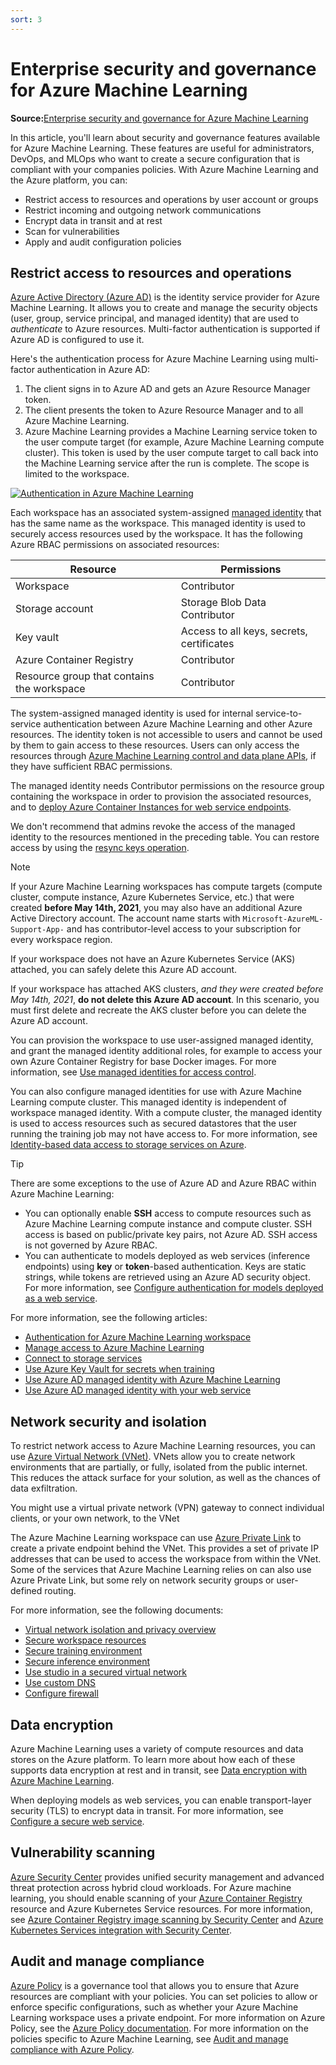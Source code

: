 ```yaml
---
sort: 3
---
```

# Enterprise security and governance for Azure Machine Learning
**Source:**[Enterprise security and governance for Azure Machine Learning](https://docs.microsoft.com/en-us/azure/machine-learning/concept-enterprise-security)

In this article, you'll learn about security and governance features available for Azure Machine Learning. These features are useful for administrators, DevOps, and MLOps who want to create a secure configuration that is compliant with your companies policies. With Azure Machine Learning and the Azure platform, you can:

* Restrict access to resources and operations by user account or groups
* Restrict incoming and outgoing network communications
* Encrypt data in transit and at rest
* Scan for vulnerabilities
* Apply and audit configuration policies

## Restrict access to resources and operations

[Azure Active Directory (Azure AD)](https://docs.microsoft.com/en-us/azure/active-directory/fundamentals/active-directory-whatis) is the identity service provider for Azure Machine Learning. It allows you to create and manage the security objects (user, group, service principal, and managed identity) that are used to _authenticate_ to Azure resources. Multi-factor authentication is supported if Azure AD is configured to use it.

Here's the authentication process for Azure Machine Learning using multi-factor authentication in Azure AD:

1. The client signs in to Azure AD and gets an Azure Resource Manager token.
1. The client presents the token to Azure Resource Manager and to all Azure Machine Learning.
1. Azure Machine Learning provides a Machine Learning service token to the user compute target (for example, Azure Machine Learning compute cluster). This token is used by the user compute target to call back into the Machine Learning service after the run is complete. The scope is limited to the workspace.

[![Authentication in Azure Machine Learning](media/concept-enterprise-security/authentication.png)](media/authentication.png#lightbox)

Each workspace has an associated system-assigned [managed identity](https://docs.microsoft.com/en-us/azure/active-directory/managed-identities-azure-resources/overview) that has the same name as the workspace. This managed identity is used to securely access resources used by the workspace. It has the following Azure RBAC permissions on associated resources:

| Resource | Permissions |
| ----- | ----- |
| Workspace | Contributor |
| Storage account | Storage Blob Data Contributor |
| Key vault | Access to all keys, secrets, certificates |
| Azure Container Registry | Contributor |
| Resource group that contains the workspace | Contributor |

The system-assigned managed identity is used for internal service-to-service authentication between Azure Machine Learning and other Azure resources. The identity token is not accessible to users and cannot be used by them to gain access to these resources. Users can only access the resources through [Azure Machine Learning control and data plane APIs](2-how-to-assign-roles.md), if they have sufficient RBAC permissions.

The managed identity needs Contributor permissions on the resource group containing the workspace in order to provision the associated resources, 
and to [deploy Azure Container Instances for web service endpoints](https://docs.microsoft.com/en-us/azure/machine-learning/how-to-deploy-azure-container-instance).

We don't recommend that admins revoke the access of the managed identity to the resources mentioned in the preceding table. You can restore access by using the [resync keys operation](https://docs.microsoft.com/en-us/azure/machine-learning/how-to-change-storage-access-key).

> [!NOTE]
> If your Azure Machine Learning workspaces has compute targets (compute cluster, compute instance, Azure Kubernetes Service, etc.) that were created __before May 14th, 2021__, you may also have an additional Azure Active Directory account. The account name starts with `Microsoft-AzureML-Support-App-` and has contributor-level access to your subscription for every workspace region.
> 
> If your workspace does not have an Azure Kubernetes Service (AKS) attached, you can safely delete this Azure AD account. 
> 
> If your workspace has attached AKS clusters, _and they were created before May 14th, 2021_, __do not delete this Azure AD account__. In this scenario, you must first delete and recreate the AKS cluster before you can delete the Azure AD account.

You can provision the workspace to use user-assigned managed identity, and grant the managed identity additional roles, for example to access your own Azure Container Registry for base Docker images. For more information, see [Use managed identities for access control](https://docs.microsoft.com/en-us/azure/machine-learning/how-to-use-managed-identities).

You can also configure managed identities for use with Azure Machine Learning compute cluster. This managed identity is independent of workspace managed identity. With a compute cluster, the managed identity is used to access resources such as secured datastores that the user running the training job may not have access to. For more information, see [Identity-based data access to storage services on Azure](https://docs.microsoft.com/en-us/azure/machine-learning/how-to-identity-based-data-access).

> [!TIP]
> There are some exceptions to the use of Azure AD and Azure RBAC within Azure Machine Learning:
> * You can optionally enable __SSH__ access to compute resources such as Azure Machine Learning compute instance and compute cluster. SSH access is based on public/private key pairs, not Azure AD. SSH access is not governed by Azure RBAC.
> * You can authenticate to models deployed as web services (inference endpoints) using __key__ or __token__-based authentication. Keys are static strings, while tokens are retrieved using an Azure AD security object. For more information, see [Configure authentication for models deployed as a web service](https://docs.microsoft.com/en-us/azure/machine-learning/how-to-identity-based-data-access).

For more information, see the following articles:
* [Authentication for Azure Machine Learning workspace](https://docs.microsoft.com/en-us/azure/machine-learning/how-to-setup-authentication)
* [Manage access to Azure Machine Learning](https://docs.microsoft.com/en-us/azure/machine-learning/how-to-assign-roles)
* [Connect to storage services](https://docs.microsoft.com/en-us/azure/machine-learning/how-to-access-data)
* [Use Azure Key Vault for secrets when training](https://docs.microsoft.com/en-us/azure/machine-learning/how-to-use-secrets-in-runs)
* [Use Azure AD managed identity with Azure Machine Learning](https://docs.microsoft.com/en-us/azure/machine-learning/how-to-use-managed-identities)
* [Use Azure AD managed identity with your web service](https://docs.microsoft.com/en-us/azure/machine-learning/how-to-use-azure-ad-identity)

## Network security and isolation

To restrict network access to Azure Machine Learning resources, you can use [Azure Virtual Network (VNet)](https://docs.microsoft.com/en-us/azure/virtual-network/virtual-networks-overview). VNets allow you to create network environments that are partially, or fully, isolated from the public internet. This reduces the attack surface for your solution, as well as the chances of data exfiltration.

You might use a virtual private network (VPN) gateway to connect individual clients, or your own network, to the VNet

The Azure Machine Learning workspace can use [Azure Private Link](https://docs.microsoft.com/en-us/azure/private-link/private-link-overview) to create a private endpoint behind the VNet. This provides a set of private IP addresses that can be used to access the workspace from within the VNet. Some of the services that Azure Machine Learning relies on can also use Azure Private Link, but some rely on network security groups or user-defined routing.

For more information, see the following documents:

* [Virtual network isolation and privacy overview](https://docs.microsoft.com/en-us/azure/machine-learning/how-to-network-security-overview)
* [Secure workspace resources](https://docs.microsoft.com/en-us/azure/machine-learning/how-to-secure-workspace-vnet)
* [Secure training environment](https://docs.microsoft.com/en-us/azure/machine-learning/how-to-secure-training-vnet)
* [Secure inference environment](https://docs.microsoft.com/en-us/azure/machine-learning/how-to-secure-inferencing-vnet)
* [Use studio in a secured virtual network](https://docs.microsoft.com/en-us/azure/machine-learning/how-to-enable-studio-virtual-network)
* [Use custom DNS](https://docs.microsoft.com/en-us/azure/machine-learning/how-to-custom-dns)
* [Configure firewall](https://docs.microsoft.com/en-us/azure/machine-learning/how-to-access-azureml-behind-firewall)

<a id="encryption-at-rest"></a><a id="azure-blob-storage"></a>

## Data encryption

Azure Machine Learning uses a variety of compute resources and data stores on the Azure platform. To learn more about how each of these supports data encryption at rest and in transit, see [Data encryption with Azure Machine Learning](https://docs.microsoft.com/en-us/azure/machine-learning/concept-data-encryption).

When deploying models as web services, you can enable transport-layer security (TLS) to encrypt data in transit. For more information, see [Configure a secure web service](https://docs.microsoft.com/en-us/azure/machine-learning/how-to-secure-web-service).

## Vulnerability scanning

[Azure Security Center](https://docs.microsoft.com/en-us/azure/security-center/security-center-introduction) provides unified security management and advanced threat protection across hybrid cloud workloads. For Azure machine learning, you should enable scanning of your [Azure Container Registry](https://docs.microsoft.com/en-us/azure/container-registry/container-registry-intro) resource and Azure Kubernetes Service resources. For more information, see [Azure Container Registry image scanning by Security Center](https://docs.microsoft.com/en-us/azure/security-center/defender-for-container-registries-introduction) and [Azure Kubernetes Services integration with Security Center](https://docs.microsoft.com/en-us/azure/security-center/defender-for-kubernetes-introduction).

## Audit and manage compliance

[Azure Policy](https://docs.microsoft.com/en-us/azure/governance/policy/) is a governance tool that allows you to ensure that Azure resources are compliant with your policies. You can set policies to allow or enforce specific configurations, such as whether your Azure Machine Learning workspace uses a private endpoint. For more information on Azure Policy, see the [Azure Policy documentation](https://docs.microsoft.com/en-us/azure/governance/policy/overview). For more information on the policies specific to Azure Machine Learning, see [Audit and manage compliance with Azure Policy](https://docs.microsoft.com/en-us/azure/machine-learning/how-to-integrate-azure-policy).